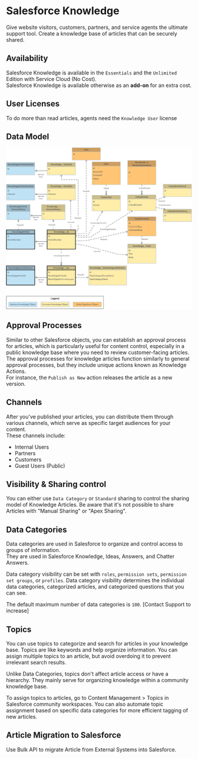 # Salesforce Knowledge
Give website visitors, customers, partners, and service agents the ultimate support tool. Create a knowledge base of articles that can be securely shared.

## Availability
 Salesforce Knowledge is available in the `Essentials` and the `Unlimited` Edition with Service Cloud (No Cost).\
 Salesforce Knowledge is available otherwise as an **add-on** for an extra cost.

## User Licenses
To do more than read articles, agents need the `Knowledge User` license
 
## Data Model
![Data Model](../../Images/LightningKnowledge-1.png)

## Approval Processes
Similar to other Salesforce objects, you can establish an approval process for articles, which is particularly useful for content control, especially in a public knowledge base where you need to review customer-facing articles.\
The approval processes for knowledge articles function similarly to general approval processes, but they include unique actions known as Knowledge Actions.\
For instance, the `Publish as New` action releases the article as a new version.

## Channels
After you've published your articles, you can distribute them through various channels, which serve as specific target audiences for your content.\
These channels include:
- Internal Users
- Partners
- Customers
- Guest Users (Public)

## Visibility & Sharing control

You can either use `Data Category` or `Standard` sharing to control the sharing model of Knowledge Articles. 
Be aware that it's not possible to share Articles with "Manual Sharing" or "Apex Sharing".

## Data Categories
Data categories are used in Salesforce to organize and control access to groups of information.\
They are used in Salesforce Knowledge, Ideas, Answers, and Chatter Answers.

Data category visibility can be set with `roles`, `permission sets`, `permission set groups`, or `profiles`. Data category visibility determines the individual data categories, categorized articles, and categorized questions that you can see.

The default maximum number of data categories is `100`. [Contact Support to increase]

## Topics

You can use topics to categorize and search for articles in your knowledge base. Topics are like keywords and help organize information. You can assign multiple topics to an article, but avoid overdoing it to prevent irrelevant search results.

Unlike Data Categories, topics don't affect article access or have a hierarchy. They mainly serve for organizing knowledge within a community knowledge base.

To assign topics to articles, go to Content Management > Topics in Salesforce community workspaces. You can also automate topic assignment based on specific data categories for more efficient tagging of new articles.

## Article Migration to Salesforce
Use Bulk API to migrate Article from External Systems into Salesforce.